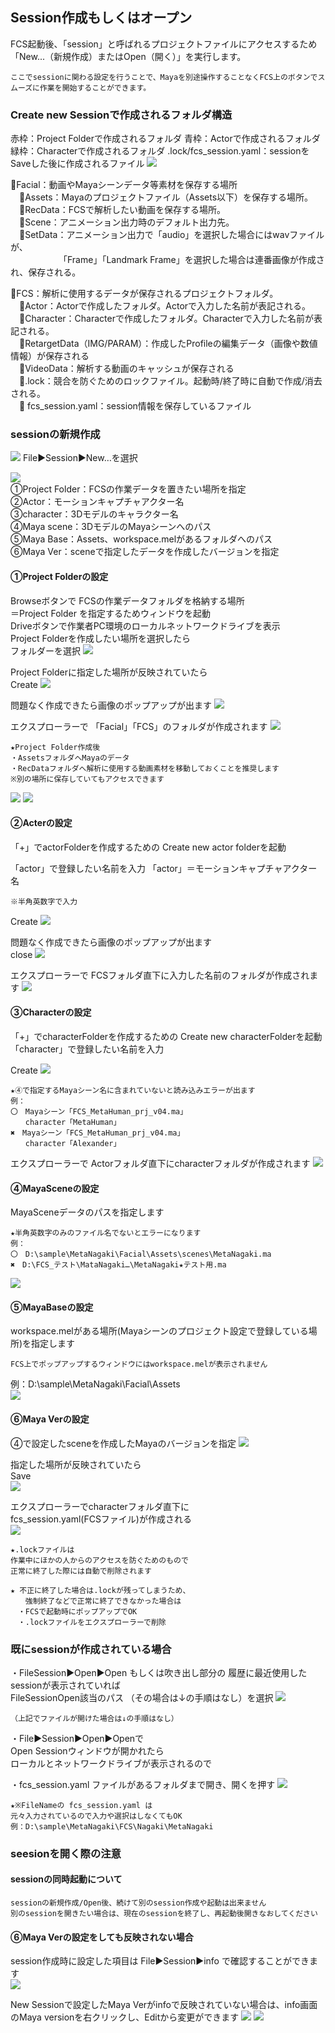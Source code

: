## Session作成もしくはオープン
FCS起動後、「session」と呼ばれるプロジェクトファイルにアクセスするため
「New...（新規作成）またはOpen（開く）」を実行します。

```{note}
ここでsessionに関わる設定を行うことで、Mayaを別途操作することなくFCS上のボタンでスムーズに作業を開始することができます。
```

### Create new Sessionで作成されるフォルダ構造
赤枠：Project Folderで作成されるフォルダ
青枠：Actorで作成されるフォルダ
緑枠：Characterで作成されるフォルダ
.lock/fcs_session.yaml：sessionをSaveした後に作成されるファイル
![](images/image6.png)

📁Facial：動画やMayaシーンデータ等素材を保存する場所  
　📁Assets：Mayaのプロジェクトファイル（Assets以下）を保存する場所。  
　📁RecData：FCSで解析したい動画を保存する場所。  
　📁Scene：アニメーション出力時のデフォルト出力先。  
　📁SetData：アニメーション出力で「audio」を選択した場合にはwavファイルが、  
　　　　　　「Frame」「Landmark Frame」を選択した場合は連番画像が作成され、保存される。  

📁FCS：解析に使用するデータが保存されるプロジェクトフォルダ。  
　📁Actor：Actorで作成したフォルダ。Actorで入力した名前が表記される。  
　📁Character：Characterで作成したフォルダ。Characterで入力した名前が表記される。  
　📁RetargetData（IMG/PARAM）：作成したProfileの編集データ（画像や数値情報）が保存される  
　📁VideoData：解析する動画のキャッシュが保存される  
　📄.lock：競合を防ぐためのロックファイル。起動時/終了時に自動で作成/消去される。  
　📄 fcs_session.yaml：session情報を保存しているファイル

### sessionの新規作成   

![](images/S001.png)
File▶Session▶New…を選択

![](images/S002.png)  
①Project Folder：FCSの作業データを置きたい場所を指定   
②Actor：モーションキャプチャアクター名   
③character：3Dモデルのキャラクター名  
④Maya scene：3DモデルのMayaシーンへのパス  
⑤Maya Base：Assets、workspace.melがあるフォルダへのパス  
⑥Maya Ver：sceneで指定したデータを作成したバージョンを指定

#### ①Project Folderの設定

Browseボタンで
FCSの作業データフォルダを格納する場所  
＝Project Folder
を指定するためウィンドウを起動  
Driveボタンで作業者PC環境のローカルネットワークドライブを表示  
Project Folderを作成したい場所を選択したら  
フォルダーを選択
![](images/S003.png)

Project Folderに指定した場所が反映されていたら  
Create
![](images/S004.png)

問題なく作成できたら画像のポップアップが出ます
![](images/S005.png)

エクスプローラーで
「Facial」「FCS」のフォルダが作成されます
![](images/image25.png)

```{note}
★Project Folder作成後
・AssetsフォルダへMayaのデータ
・RecDataフォルダへ解析に使用する動画素材を移動しておくことを推奨します  
※別の場所に保存していてもアクセスできます
```
![](images/image13.png)
![](images/image39.png)


#### ②Acterの設定

「+」でactorFolderを作成するための
Create new actor folderを起動

「actor」で登録したい名前を入力
「actor」＝モーションキャプチャアクター名  

```{warning}
※半角英数字で入力
```

Create
![](images/S006.png)

問題なく作成できたら画像のポップアップが出ます  
close
![](images/S007.png)

エクスプローラーで
FCSフォルダ直下に入力した名前のフォルダが作成されます
![](images/image29.png)


#### ③Characterの設定

「+」でcharacterFolderを作成するための
Create new characterFolderを起動
「character」で登録したい名前を入力

Create
![](images/S008.png)

```{warning}
★④で指定するMayaシーン名に含まれていないと読み込みエラーが出ます  
例：
〇　Mayaシーン「FCS_MetaHuman_prj_v04.ma」  
　　character「MetaHuman」  
✖　Mayaシーン「FCS_MetaHuman_prj_v04.ma」  
　　character「Alexander」
```

エクスプローラーで
Actorフォルダ直下にcharacterフォルダが作成されます
![](images/image23.png)


#### ④MayaSceneの設定

MayaSceneデータのパスを指定します

```{warning}
★半角英数字のみのファイル名でないとエラーになります  
例：  
〇　D:\sample\MetaNagaki\Facial\Assets\scenes\MetaNagaki.ma  
✖　D:\FCS_テスト\MataNagaki…\MetaNagaki★テスト用.ma  
```
![](images/S009.png)


#### ⑤MayaBaseの設定

workspace.melがある場所(Mayaシーンのプロジェクト設定で登録している場所)を指定します  
```{warning}
FCS上でポップアップするウィンドウにはworkspace.melが表示されません  
```
例：D:\sample\MetaNagaki\Facial\Assets  
![](images/S010.png)


#### ⑥Maya Verの設定

④で設定したsceneを作成したMayaのバージョンを指定
![](images/S011.png)

指定した場所が反映されていたら  
Save  
![](images/S012.png)


エクスプローラーでcharacterフォルダ直下に  
fcs_session.yaml(FCSファイル)が作成される  
![](images/image30.png)

```{note}
★.lockファイルは
作業中にほかの人からのアクセスを防ぐためのもので
正常に終了した際には自動で削除されます
```

```{note}
★ 不正に終了した場合は.lockが残ってしまうため、
　　強制終了などで正常に終了できなかった場合は
　・FCSで起動時にポップアップでOK
　・.lockファイルをエクスプローラーで削除
```

### 既にsessionが作成されている場合

・FileSession▶Open▶Open
もしくは吹き出し部分の 履歴に最近使用したsessionが表示されていれば  
FileSessionOpen該当のパス （その場合は↓の手順はなし）を選択
![](images/image24.png)

```{note}
（上記でファイルが開けた場合は↓の手順はなし）
```

・File▶Session▶Open▶Openで  
Open Sessionウィンドウが開かれたら  
ローカルとネットワークドライブが表示されるので  

・fcs_session.yaml ファイルがあるフォルダまで開き、開くを押す
![](images/S013.png)

```{note}
★※FileNameの fcs_session.yaml は 
元々入力されているので入力や選択はしなくてもOK  
例：D:\sample\MetaNagaki\FCS\Nagaki\MetaNagaki
```

### seesionを開く際の注意

#### sessionの同時起動について

```{warning}
sessionの新規作成/Open後、続けて別のsession作成や起動は出来ません  
別のsessionを開きたい場合は、現在のsessionを終了し、再起動後開きなおしてください
```

#### ⑥Maya Verの設定をしても反映されない場合

session作成時に設定した項目は File▶Session▶info で確認することができます  
![](images/S014.png)

New Sessionで設定したMaya Verがinfoで反映されていない場合は、info画面のMaya versionを右クリックし、Editから変更ができます
![](images/S015.png)
![](images/S016.png)
